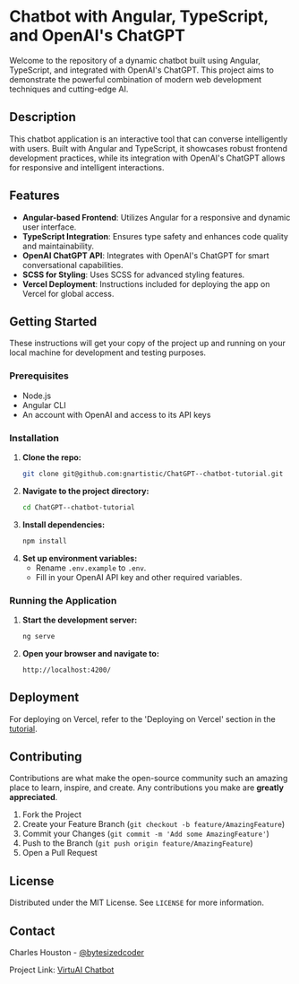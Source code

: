 
# Chatbot with Angular, TypeScript, and OpenAI's ChatGPT

Welcome to the repository of a dynamic chatbot built using Angular, TypeScript, and integrated with OpenAI's ChatGPT. This project aims to demonstrate the powerful combination of modern web development techniques and cutting-edge AI.

## Description

This chatbot application is an interactive tool that can converse intelligently with users. Built with Angular and TypeScript, it showcases robust frontend development practices, while its integration with OpenAI's ChatGPT allows for responsive and intelligent interactions.

## Features

- **Angular-based Frontend**: Utilizes Angular for a responsive and dynamic user interface.
- **TypeScript Integration**: Ensures type safety and enhances code quality and maintainability.
- **OpenAI ChatGPT API**: Integrates with OpenAI's ChatGPT for smart conversational capabilities.
- **SCSS for Styling**: Uses SCSS for advanced styling features.
- **Vercel Deployment**: Instructions included for deploying the app on Vercel for global access.

## Getting Started

These instructions will get your copy of the project up and running on your local machine for development and testing purposes.

### Prerequisites

- Node.js
- Angular CLI
- An account with OpenAI and access to its API keys

### Installation

1. **Clone the repo:**
   ```sh
   git clone git@github.com:gnartistic/ChatGPT--chatbot-tutorial.git
   ```
2. **Navigate to the project directory:**
   ```sh
   cd ChatGPT--chatbot-tutorial
   ```
3. **Install dependencies:**
   ```sh
   npm install
   ```
4. **Set up environment variables:**
   - Rename `.env.example` to `.env`.
   - Fill in your OpenAI API key and other required variables.

### Running the Application

1. **Start the development server:**
   ```sh
   ng serve
   ```
2. **Open your browser and navigate to:**
   ```
   http://localhost:4200/
   ```

## Deployment

For deploying on Vercel, refer to the 'Deploying on Vercel' section in the [tutorial](https://medium.com/stackademic/building-an-intelligent-chatbot-with-angular-typescript-and-openais-chatgpt-a-comprehensive-7642b1a648b0).

## Contributing

Contributions are what make the open-source community such an amazing place to learn, inspire, and create. Any contributions you make are **greatly appreciated**.

1. Fork the Project
2. Create your Feature Branch (`git checkout -b feature/AmazingFeature`)
3. Commit your Changes (`git commit -m 'Add some AmazingFeature'`)
4. Push to the Branch (`git push origin feature/AmazingFeature`)
5. Open a Pull Request

## License

Distributed under the MIT License. See `LICENSE` for more information.

## Contact

Charles Houston - [@bytesizedcoder](https://www.tiktok.com/@bytesizedcoder?is_from_webapp=1&sender_device=pc)

Project Link: [VirtuAI Chatbot](https://github.com/gnartistic/virtuai-chatbot)